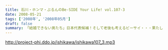 ```yaml
---
title: 石川・ホンマ・ぶるんのBe-SIDE Your Life! vol.107-3
date: 2008-05-21
tags: ['2008年', '2008年05月']
draft: false
summary: 「結婚できない男たち」日本代表候補！そして老後も考えるビーサイ・・・果たして彼らに明るい未来はあるのか。そして次週、広島からの連絡はあるのか！？NAMAE
---
```


http://project-phi.ddo.jp/ishikawa/ishikawa107_3.mp3
